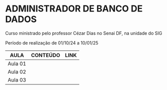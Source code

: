 # ADMINISTRADOR DE BANCO DE DADOS

Curso ministrado pelo professor Cézar Dias no Senai DF, na unidade do SIG

Período de realização de 01/10/24 a 10/01/25

| AULA | CONTEÚDO | LINK |
| :-: | :-: | :-: |
| Aula 01 | | |
| Aula 02 | | |
| Aula 03 | | |
